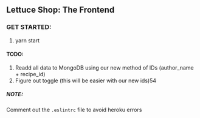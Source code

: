 ## Lettuce Shop: The Frontend

### GET STARTED:

1. yarn start

#### TODO:

1. Readd all data to MongoDB using our new method of IDs (author_name + recipe_id)
2. Figure out toggle (this will be easier with our new ids)54

##### NOTE:

Comment out the `.eslintrc` file to avoid heroku errors